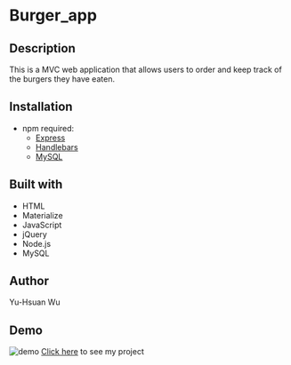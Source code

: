 # Burger_app

## Description
This is a MVC web application that allows users to order and keep track of the burgers they have eaten.

## Installation
* npm required:
    * [Express](http://expressjs.com/)
    * [Handlebars](https://handlebarsjs.com/)
    * [MySQL](https://www.npmjs.com/package/mysql)

## Built with
* HTML
* Materialize
* JavaScript
* jQuery
* Node.js
* MySQL

## Author
Yu-Hsuan Wu

## Demo
![demo](/demo/demo.gif)
[Click here]() to see my project